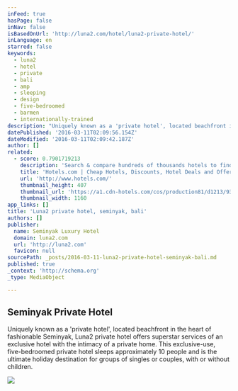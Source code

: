 ```yaml
---
inFeed: true
hasPage: false
inNav: false
isBasedOnUrl: 'http://luna2.com/hotel/luna2-private-hotel/'
inLanguage: en
starred: false
keywords:
  - luna2
  - hotel
  - private
  - bali
  - amp
  - sleeping
  - design
  - five-bedroomed
  - barmen
  - internationally-trained
description: "Uniquely known as a 'private hotel', located beachfront in the heart of fashionable Seminyak, Luna2 private hotel offers superstar services of an exclusive hotel with the intimacy of a private home. This exclusive-use, five-bedroomed private hotel sleeps approximately 10 people and is the ultimate holiday destination for groups of singles or couples, with or without children."
datePublished: '2016-03-11T02:09:56.154Z'
dateModified: '2016-03-11T02:09:42.187Z'
author: []
related:
  - score: 0.7901719213
    description: 'Search & compare hundreds of thousands hotels to find the right room using real guest reviews. Earn free nights & get our Best Price Guarantee - booking has never been easier with Hotels.com!'
    title: 'Hotels.com | Cheap Hotels, Discounts, Hotel Deals and Offers'
    url: 'http://www.hotels.com/'
    thumbnail_height: 407
    thumbnail_url: 'https://a1.cdn-hotels.com/cos/production81/d1213/936aa120-c8db-11e5-a3c4-d89d672bd508.jpg'
    thumbnail_width: 1160
app_links: []
title: 'Luna2 private hotel, seminyak, bali'
authors: []
publisher:
  name: Seminyak Luxury Hotel
  domain: luna2.com
  url: 'http://luna2.com'
  favicon: null
sourcePath: _posts/2016-03-11-luna2-private-hotel-seminyak-bali.md
published: true
_context: 'http://schema.org'
_type: MediaObject

---
```

<article style=""><h1>Seminyak Private Hotel</h1><p>Uniquely known as a 'private hotel', located beachfront in the heart of fashionable Seminyak, Luna2 private hotel offers superstar services of an exclusive hotel with the intimacy of a private home. This exclusive-use, five-bedroomed private hotel sleeps approximately 10 people and is the ultimate holiday destination for groups of singles or couples, with or without children.</p><img src="https://s3-us-west-2.amazonaws.com/the-grid-img/p/4ba01190cd75c7233905d6b5d4cf6ee7ce8fc55c.jpg" /></article>